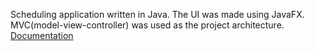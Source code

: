 Scheduling application written in Java. The UI was made using JavaFX.
<br>
MVC(model-view-controller) was used as the project architecture. 
<br> 
[Documentation](https://github.com/Andrei-Lichi/ScheduleApp/files/10438225/Project.and.process.report.pdf)
